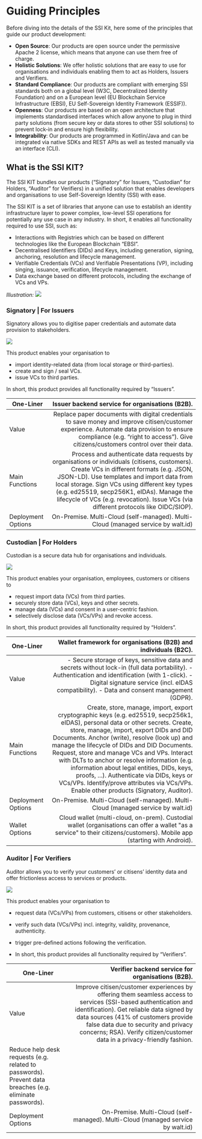 # Guiding Principles

Before diving into the details of the SSI Kit, here some of the principles that guide our product development:

- __Open Source__: Our products are open source under the permissive Apache 2 license, which means that anyone can use them free of charge.
- __Holistic Solutions__: We offer holistic solutions that are easy to use for organisations and individuals enabling them to act as Holders, Issuers and Verifiers.
- __Standard Compliance__: Our products are compliant with emerging SSI standards both on a global level (W3C, Decentralized Identity Foundation) and on a European level (EU Blockchain Service Infrastructure (EBSI), EU Self-Sovereign Identity Framework (ESSIF)).
- __Openness__: Our products are based on an open architecture that implements standardised interfaces which allow anyone to plug in third party solutions (from secure key or data stores to other SSI solutions) to prevent lock-in and ensure high flexibility.
- __Integrability__: Our products are programmed in Kotlin/Java and can be integrated via native SDKs and REST APIs as well as tested manually via an interface (CLI).

## What is the SSI KIT?

The SSI KIT bundles our products (“Signatory” for Issuers, “Custodian” for Holders, “Auditor” for Verifiers) in a unified solution that enables developers and organisations to use Self-Sovereign Identity (SSI) with ease.

The SSI KIT is a set of libraries that anyone can use to establish an identity infrastructure layer to power complex, low-level SSI operations for potentially any use case in any industry. In short, it enables all functionality required to use SSI, such as:

- Interactions with Registries which can be based on different technologies like the European Blockchain “EBSI”.
- Decentralised Identifiers (DIDs) and Keys, including generation, signing, anchoring, resolution and lifecycle management.
- Verifiable Credentials (VCs) and Verifiable Presentations (VP), including singing, issuance, verification, lifecycle management.
- Data exchange based on different protocols, including the exchange of VCs and VPs.

_Illustration:_
![](./SSI-Kit.png)

### Signatory | For Issuers

Signatory allows you to digitise paper credentials and automate data provision to stakeholders. 

![](./Signatory-Issuer.png)

This product enables your organisation to

- import identity-related data (from local storage or third-parties).
- create and sign / seal VCs.
- issue VCs to third parties.

In short, this product provides all functionality required by “Issuers”.

| One-Liner      | Issuer backend service for organisations (B2B). |
| -------------  | -------------:|
| Value          | Replace paper documents with digital credentials to save money and improve citisen/customer experience. Automate data provision to ensure compliance (e.g. “right to access”). Give citizens/customers control over their data. |
| Main Functions | Process and authenticate data requests by organisations or individuals (citisens, customers). Create VCs in different formats (e.g. JSON, JSON-LD). Use templates and import data from local storage. Sign VCs using different key types (e.g. ed25519, secp256K1, eIDAs). Manage the lifecycle of VCs (e.g. revocation). Issue VCs (via different protocols like OIDC/SIOP). |
| Deployment Options | On-Premise. Multi-Cloud (self-managed). Multi-Cloud (managed service by walt.id) |

### Custodian | For Holders

Custodian is a secure data hub for organisations and individuals.

![](./Custodian-Holder.png)

This product enables your organisation, employees, customers or citisens to
- request import data (VCs) from third parties.
- securely store data (VCs), keys and other secrets.
- manage data (VCs) and consent in a user-centric fashion.
- selectively disclose data (VCs/VPs) and revoke access.

In short, this product provides all functionality required by “Holders”. 

| One-Liner      | Wallet framework for organisations (B2B) and individuals (B2C). |
| -------------  | -------------:|
| Value          | - Secure storage of keys, sensitive data and secrets without lock-in (full data portability). - Authentication and identification (with 1-click). - Digital signature service (incl. eIDAS compatibility). - Data and consent management (GDPR).|
| Main Functions | Create, store, manage, import, export cryptographic keys (e.g. ed25519, secp256k1, eIDAS), personal data or other secrets. Create, store, manage, import, export DIDs and DID Documents. Anchor (write), resolve (look up) and manage the lifecycle of DIDs and DID Documents. Request, store and manage VCs and VPs. Interact with DLTs to anchor or resolve information (e.g. information about legal entities, DIDs, keys, proofs, ...). Authenticate via DIDs, keys or VCs/VPs. Identify/prove attributes via VCs/VPs. Enable other products (Signatory, Auditor). |
| Deployment Options | On-Premise. Multi-Cloud (self-managed). Multi-Cloud (managed service by walt.id) |
| Wallet Options | Cloud wallet (multi-cloud, on-prem). Custodial wallet (organisations can offer a wallet "as a service" to their citizens/customers). Mobile app (starting with Android). |

### Auditor | For Verifiers

Auditor allows you to verify your customers’ or citisens’ identity data and offer frictionless access to services or products.

![](./Auditor-Verifier.png)

This product enables your organisation to

- request data (VCs/VPs) from customers, citisens or other stakeholders.
- verify such data (VCs/VPs) incl. integrity, validity, provenance, authenticity.
- trigger pre-defined actions following the verification.

- In short, this product provides all functionality required by “Verifiers”.

| One-Liner      | Verifier backend service for organisations (B2B). |
| -------------  | -------------:|
| Value          | Improve citisen/customer experiences by offering them seamless access to services (SSI-based authentication and identification). Get reliable data signed by data sources (41% of customers provide false data due to security and privacy concerns; RSA). Verify citizen/customer data in a privacy-friendly fashion.
Reduce help desk requests (e.g. related to passwords). Prevent data breaches (e.g. eliminate passwords). |
| Deployment Options | On-Premise. Multi-Cloud (self-managed). Multi-Cloud (managed service by walt.id) |
